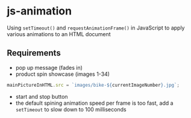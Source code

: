 # js-animation
Using `setTimeout()` and `requestAnimationFrame()` in JavaScript to apply various animations to an HTML document

## Requirements
- pop up message (fades in)
- product spin showcase (images 1-34) 
```jsx
mainPictureInHTML.src = `images/bike-${currentImageNumber}.jpg`;
```
- start and stop button
- the default spining animation speed per frame is too fast, add a `setTimeout` to slow down to 100 milliseconds 
